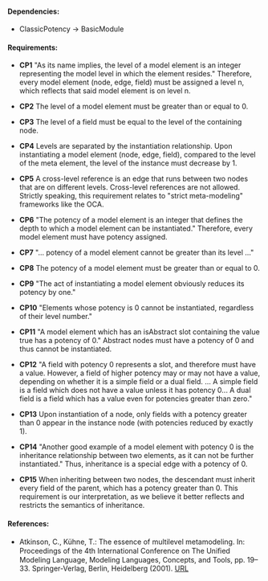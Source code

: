#### Dependencies:
- ClassicPotency &#8594; BasicModule

#### Requirements:
- **CP1** "As its name implies, the level of a model element is an integer representing the model level in which the element resides." Therefore, every model element (node, edge, field) must be assigned a level n, which reflects that said model element is on level n.

- **CP2** The level of a model element must be greater than or equal to 0.

- **CP3** The level of a field must be equal to the level of the containing node.

- **CP4** Levels are separated by the instantiation relationship. Upon instantiating a model element (node, edge, field), compared to the level of the meta element, the level of the instance must decrease by 1.

- **CP5** A cross-level reference is an edge that runs between two nodes that are on different levels. Cross-level references are not allowed. Strictly speaking, this requirement relates to "strict meta-modeling" frameworks like the OCA.

- **CP6** "The potency of a model element is an integer that defines the depth to which a model element can be instantiated." Therefore, every model element must have potency assigned.

- **CP7** "... potency of a model element cannot be greater than its level ..."

- **CP8** The potency of a model element must be greater than or equal to 0.

- **CP9** "The act of instantiating a model element obviously reduces its potency by one."

- **CP10** "Elements whose potency is 0 cannot be instantiated, regardless of their level number."

- **CP11** "A model element which has an isAbstract slot containing the value true has a potency of 0." Abstract nodes must have a potency of 0 and thus cannot be instantiated.

- **CP12** "A field with potency 0 represents a slot, and therefore must have a value. However, a field of higher potency may or may not have a value, depending on whether it is a simple field or a dual field. ... A simple field is a field which does not have a value unless it has potency 0... A dual field is a field which has a value even for potencies greater than zero."

- **CP13** Upon instantiation of a node, only fields with a potency greater than 0 appear in the instance node (with potencies reduced by exactly 1).

- **CP14** "Another good example of a model element with potency 0 is the inheritance relationship between two elements, as it can not be further instantiated." Thus, inheritance is a special edge with a potency of 0.

- **CP15** When inheriting between two nodes, the descendant must inherit every field of the parent, which has a potency greater than 0. This requirement is our interpretation, as we believe it better reflects and restricts the semantics of inheritance. 

#### References:
- Atkinson, C., Kühne, T.: The essence of multilevel metamodeling. In: Proceedings of the 4th International Conference on The Uniﬁed Modeling Language, Modeling Languages, Concepts, and Tools, pp. 19–33. Springer-Verlag, Berlin, Heidelberg (2001). [URL]( http://dl.acm.org/citation.cfm?id=647245.719475)
